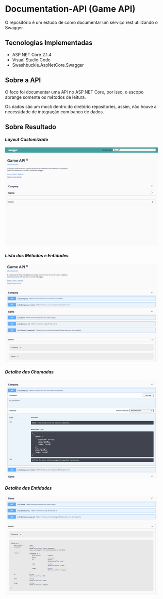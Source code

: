 # Documentation-API (Game API)
O repositório é um estudo de como documentar um serviço rest utilizando o Swagger.

## Tecnologias Implementadas
* ASP.NET Core 2.1.4
* Visual Studio Code
* Swashbuckle.AspNetCore.Swagger

## Sobre a API
O foco foi documentar uma API no ASP.NET Core, por isso, o escopo abrange somente os métodos de leitura.

Os dados são um mock dentro do diretório repositories, assim, não houve a necessidade de integração com banco de dados.

## Sobre Resultado

#### *Layout Customizado* ####
![](wwwroot/images/game-api-screenshot-1.png)

#### *Lista dos Métodos e Entidades* ####
![](wwwroot/images/game-api-screenshot-2.png)

#### *Detalhe das Chamadas* ####
![](wwwroot/images/game-api-screenshot-3.png)

#### *Detalhe das Entidades* ####
![](wwwroot/images/game-api-screenshot-4.png)
